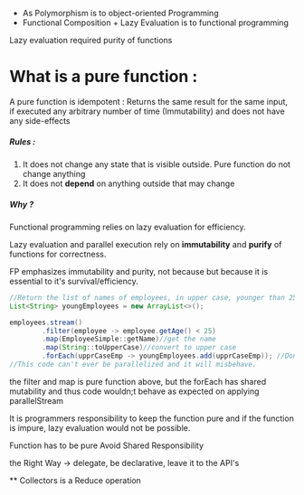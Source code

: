 * As Polymorphism is to object-oriented Programming
* Functional Composition + Lazy Evaluation is to functional programming

Lazy evaluation required purity of functions

# What is a pure function :

A pure function is idempotent : Returns the same result for the same input, if executed any arbitrary number of time  (Immutability)
and does not have any side-effects

##### Rules :
1. It does not change any state that is visible outside. Pure function do not change anything
2. It does not **depend** on anything outside that may change

##### Why ?
Functional programming relies on lazy evaluation for efficiency.

Lazy evaluation and parallel execution rely on
**immutability** and **purify** of functions for correctness.

FP emphasizes immutability and purity, not because
but because it is essential to it's survival/efficiency.


```java
//Return the list of names of employees, in upper case, younger than 25
List<String> youngEmployees = new ArrayList<>();

employees.stream()
        .filter(employee -> employee.getAge() < 25)
        .map(EmployeeSimple::getName)//get the name
        .map(String::toUpperCase)//convert to upper case
        .forEach(upprCaseEmp -> youngEmployees.add(upprCaseEmp)); //Don't do this. Shared mutabilty is evil.
//This code can't ever be parallelized and it will misbehave.
```

the filter and map is pure function above, but the forEach has shared mutability and thus code wouldn;t behave as expected on applying parallelStream


It is programmers responsibility to keep the function pure and if the function is impure, lazy evaluation would not be possible.

Function has to be pure
Avoid Shared Responsibility

the Right Way -> delegate, be declarative, leave it to the API's

** Collectors is a Reduce operation

